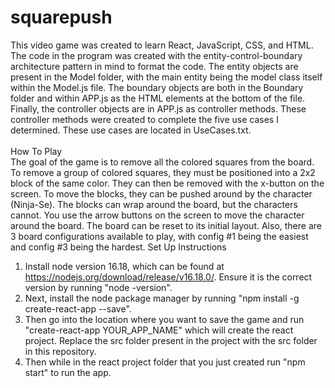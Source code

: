 # squarepush
This video game was created to learn React, JavaScript, CSS, and HTML. The code in the program was created with the entity-control-boundary architecture pattern in mind to format the code. The entity objects are present in the Model folder, with the main entity being the model class itself within the Model.js file. The boundary objects are both in the Boundary folder and within APP.js as the HTML elements at the bottom of the file. Finally, the controller objects are in APP.js as controller methods. These controller methods were created to complete the five use cases I determined. These use cases are located in UseCases.txt.  
<br> 
How To Play <br> 
The goal of the game is to remove all the colored squares from the board. To remove a group of colored squares, they must be positioned into a 2x2 block of the same color. They can then be removed with the x-button on the screen. To move the blocks, they can be pushed around by the character (Ninja-Se). The blocks can wrap around the board, but the characters cannot. You use the arrow buttons on the screen to move the character around the board. The board can be reset to its initial layout. Also, there are 3 board configurations available to play, with config #1 being the easiest and config #3 being the hardest.
Set Up Instructions <br>  
1) Install node version 16.18, which can be found at https://nodejs.org/download/release/v16.18.0/. Ensure it is the correct version by running "node -version". <br> 
2) Next, install the node package manager by running "npm install -g create-react-app --save". <br> 
3) Then go into the location where you want to save the game and run "create-react-app YOUR_APP_NAME" which will create the react project. Replace the src folder present in the project with the src folder in this repository. <br> 
4) Then while in the react project folder that you just created run "npm start" to run the app. <br> 
